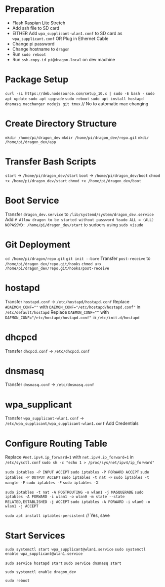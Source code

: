 # Preparation
  - Flash Raspian Lite Stretch
  - Add ssh file to SD card
  - EITHER Add `wpa_supplicant-wlan1.conf` to SD card as `wpa_supplicant.conf`
    OR Plug in Ethernet Cable
  - Change pi password
  - Change hostname to `dragon`
  - Run `sudo reboot`
  - Run `ssh-copy-id pi@dragon.local` on dev machine

# Package Setup
  `curl -sL https://deb.nodesource.com/setup_10.x | sudo -E bash -`
  `sudo apt update`
  `sudo apt upgrade`
  `sudo reboot`
  `sudo apt install hostapd dnsmasq macchanger nodejs git tmux` // No to automatic mac changing

# Create Directory Structure
  `mkdir /home/pi/dragon_dev`
  `mkdir /home/pi/dragon_dev/repo.git`
  `mkdir /home/pi/dragon_dev/app`

# Transfer Bash Scripts
  `start` -> `/home/pi/dragon_dev/start`
  `boot` -> `/home/pi/dragon_dev/boot`
  `chmod +x /home/pi/dragon_dev/start`
  `chmod +x /home/pi/dragon_dev/boot`

# Boot Service
  Transfer `dragon_dev.service` to `/lib/systemd/system/dragon_dev.service`
  Add `# Allow dragon to be started without password
       %sudo ALL = (ALL) NOPASSWD: /home/pi/dragon_dev/start` to sudoers using `sudo visudo`

# Git Deployment
  `cd /home/pi/dragon/repo.git`
  `git init --bare`
  Transfer `post-receive` to `/home/pi/dragon_dev/repo.git/hooks`
  `chmod u+x /home/pi/dragon_dev/repo.git/hooks/post-receive`

# hostapd
  Transfer `hostapd.conf` -> `/etc/hostapd/hostapd.conf`
  Replace `#DAEMON_CONF=""` with `DAEMON_CONF="/etc/hostapd/hostapd.conf"` in `/etc/default/hostapd`
  Replace `DAEMON_CONF=""` with `DAEMON_CONF="/etc/hostapd/hostapd.conf"` in `/etc/init.d/hostapd`

# dhcpcd
  Transfer `dhcpcd.conf` -> `/etc/dhcpcd.conf`

# dnsmasq
  Transfer `dnsmasq.conf` -> `/etc/dnsmasq.conf`

# wpa_supplicant
  Transfer `wpa_supplicant-wlan1.conf` -> `/etc/wpa_supplicant/wpa_supplicant-wlan1.conf`
  Add Credentials

# Configure Routing Table
  Replace `#net.ipv4.ip_forward=1` with `net.ipv4.ip_forward=1` in `/etc/sysctl.conf`
  `sudo sh -c "echo 1 > /proc/sys/net/ipv4/ip_forward"`

  `sudo iptables -P INPUT ACCEPT`
  `sudo iptables -P FORWARD ACCEPT`
  `sudo iptables -P OUTPUT ACCEPT`
  `sudo iptables -t nat -F`
  `sudo iptables -t mangle -F`
  `sudo iptables -F`
  `sudo iptables -X`

  `sudo iptables -t nat -A POSTROUTING -o wlan1 -j MASQUERADE`
  `sudo iptables -A FORWARD -i wlan1 -o wlan0 -m state --state RELATED,ESTABLISHED -j ACCEPT`
  `sudo iptables -A FORWARD -i wlan0 -o wlan1 -j ACCEPT`

  `sudo apt install iptables-persistent` // Yes, save

# Start Services
  `sudo systemctl start wpa_supplicant@wlan1.service`
  `sudo systemctl enable wpa_supplicant@wlan1.service`

  `sudo service hostapd start`
  `sudo service dnsmasq start`

  `sudo systemctl enable dragon_dev`

  `sudo reboot`
